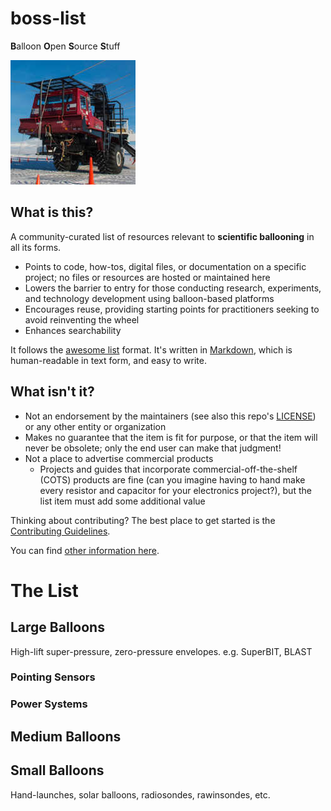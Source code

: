 # boss-list

**B**alloon **O**pen **S**ource **S**tuff

![the-boss](./img/boss-thumbnail.jpeg)

## What is this?

A community-curated list of resources relevant to **scientific ballooning** in all its forms.

* Points to code, how-tos, digital files, or documentation on a specific project; no files or resources are hosted or maintained here
* Lowers the barrier to entry for those conducting research, experiments, and technology development using balloon-based platforms
* Encourages reuse, providing starting points for practitioners seeking to avoid reinventing the wheel
* Enhances searchability

It follows the [awesome list](https://github.com/topics/awesome-list) format. It's written in [Markdown](https://docs.github.com/en/get-started/writing-on-github/getting-started-with-writing-and-formatting-on-github/basic-writing-and-formatting-syntax), which is human-readable in text form, and easy to write.

## What isn't it?

* Not an endorsement by the maintainers (see also this repo's [LICENSE](./LICENSE)) or any other entity or organization
* Makes no guarantee that the item is fit for purpose, or that the item will never be obsolete; only the end user can make that judgment!
* Not a place to advertise commercial products
    * Projects and guides that incorporate commercial-off-the-shelf (COTS) products are fine (can you imagine having to hand make every resistor and capacitor for your electronics project?), but the list item must add some additional value 

Thinking about contributing? The best place to get started is the [Contributing Guidelines](CONTRIBUTING.md).

You can find [other information here](OtherInformation.md).

# The List

## Large Balloons

High-lift super-pressure, zero-pressure envelopes. e.g. SuperBIT, BLAST

### Pointing Sensors

### Power Systems

## Medium Balloons

## Small Balloons

Hand-launches, solar balloons, radiosondes, rawinsondes, etc.